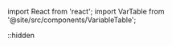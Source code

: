 import React from 'react';
import VarTable from '@site/src/components/VariableTable';

::hidden

<VarTable>

</VarTable>